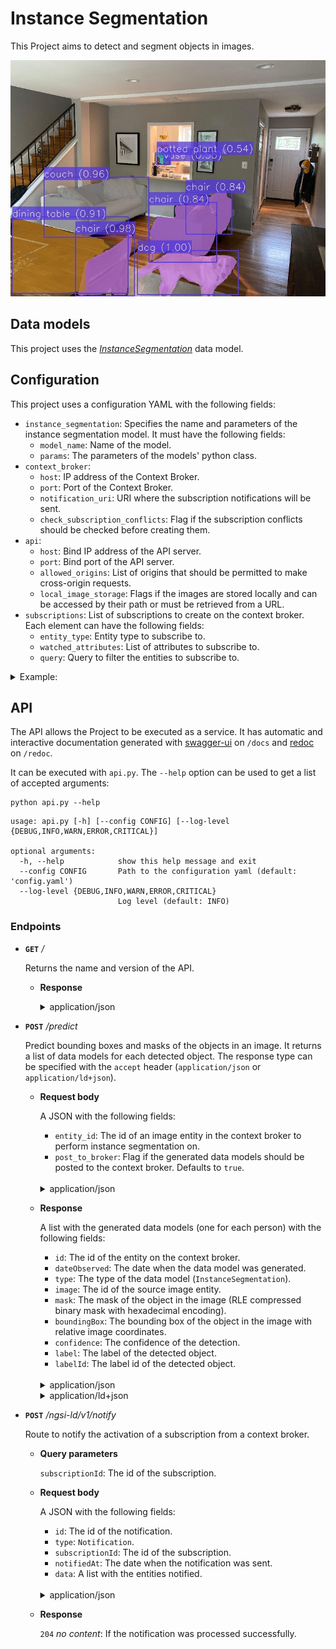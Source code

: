 # Instance Segmentation

This Project aims to detect and segment objects in images.

![instance segmentation](../../../docs/res/instance_segmentation.jpg)

## Data models

This project uses the _[InstanceSegmentation](../../../docs/data-models.md)_ data model.

## Configuration

This project uses a configuration YAML with the following fields:

- ``instance_segmentation``: Specifies the name and parameters of the instance segmentation model. It must have the following fields:
  - ``model_name``: Name of the model.
  - ``params``: The parameters of the models' python class.
- ``context_broker``:
    - ``host``: IP address of the Context Broker.
    - ``port``: Port of the Context Broker.
    - ``notification_uri``: URI where the subscription notifications will be sent.
    - ``check_subscription_conflicts``: Flag if the subscription conflicts should be checked before creating them.
- ``api``:
    - ``host``: Bind IP address of the API server.
    - ``port``: Bind port of the API server.
    - ``allowed_origins``: List of origins that should be permitted to make cross-origin requests.
    - ``local_image_storage``: Flags if the images are stored locally and can be accessed by their path or must be retrieved from a URL.
- ``subscriptions``: List of subscriptions to create on the context broker. Each element can have the following fields:
    - ``entity_type``: Entity type to subscribe to.
    - ``watched_attributes``: List of attributes to subscribe to.
    - ``query``: Query to filter the entities to subscribe to.

<details>
<summary>Example:</summary>

```
instance_segmentation:
  model_name: detectron2
  params:
    model_config: ../../../data/models/detectron2/COCO-InstanceSegmentation/mask_rcnn_R_50_FPN_3x/mask_rcnn_R_50_FPN_3x.yaml
    model_weights: ../../../data/models/detectron2/COCO-InstanceSegmentation/mask_rcnn_R_50_FPN_3x/model_final_f10217.pkl
    confidence_threshold: 0.5
    use_cuda: True

context_broker:
  host: 192.168.0.100
  port: 1026
  notification_uri: http://192.168.0.100:8080/ngsi-ld/v1/notify
  check_subscription_conflicts: True

api:
  host: 0.0.0.0
  port: 8080
  allowed_origins: []
  local_image_storage: True

subscriptions:
  - entity_type: Image
    watched_attributes: ["purpose"]
    query: "purpose==%22InstanceSegmentation%22"
```

</details>


## API

The API allows the Project to be executed as a service. It has automatic and interactive documentation generated with [swagger-ui](https://github.com/swagger-api/swagger-ui) on ``/docs`` and [redoc](https://github.com/Redocly/redoc) on ``/redoc``.

It can be executed with ``api.py``. The ``--help`` option can be used to get a list of accepted arguments:
```
python api.py --help
```
```
usage: api.py [-h] [--config CONFIG] [--log-level {DEBUG,INFO,WARN,ERROR,CRITICAL}]

optional arguments:
  -h, --help            show this help message and exit
  --config CONFIG       Path to the configuration yaml (default: 'config.yaml')
  --log-level {DEBUG,INFO,WARN,ERROR,CRITICAL}
                        Log level (default: INFO)
```

### Endpoints

- **``GET``** _/_

    Returns the name and version of the API.

    - **Response**

      <details>
      <summary>application/json</summary>

      ```
      {
        "title": "Instance Segmentation API",
        "version": "0.2.0"
      }
      ```

    </details>

- **``POST``** _/predict_

    Predict bounding boxes and masks of the objects in an image. It returns a list of data models for each detected object. The response type can be specified with the ``accept`` header (``application/json`` or ``application/ld+json``).

    - **Request body**

      A JSON with the following fields:

      - ``entity_id``: The id of an image entity in the context broker to perform instance segmentation on.
      - ``post_to_broker``: Flag if the generated data models should be posted to the context broker. Defaults to ``true``.
    
      </br>
      <details>
      <summary>application/json</summary>

      ```
      {
        "entity_id": "string",
        "post_to_broker": true
      }
      ```

    </details>

    - **Response**
    
      A list with the generated data models (one for each person) with the following fields:

      - ``id``: The id of the entity on the context broker.
      - ``dateObserved``: The date when the data model was generated.
      - ``type``: The type of the data model (``InstanceSegmentation``).
      - ``image``: The id of the source image entity.
      - ``mask``: The mask of the object in the image (RLE compressed binary mask with hexadecimal encoding).
      - ``boundingBox``: The bounding box of the object in the image with relative image coordinates.
      - ``confidence``: The confidence of the detection.
      - ``label``: The label of the detected object.
      - ``labelId``: The label id of the detected object.

      </br>
      <details>
      <summary>application/json</summary>

      ```
      [
        {
          "id": "urn:ngsi-ld:InstanceSegmentation:wJm91OsuEe2QfbPVle6bQw",
          "dateObserved": "2023-05-05T10:22:34.964605",
          "type": "InstanceSegmentation",
          "image": "urn:ngsi-ld:Image:0Brlst7Mb2GuqiUQfFzBU409Xu9Y-LbdNkSAQG9xONk",
          "mask": {
            "size": [
              3024,
              4032
            ],
            "counts": "605b5065353d6c6d323a403e49374b354b344c344e324e324e324e324f314f324e314f314f314f3130304f314f31303030304f3130303030303030304f31303030314f3030303030303030303030303030303030303030303030303030303030303030303030303030303030303030314f30303030303030303030303030314f314f324d354c334d354b354a61305e4f6130594f5c6c666835"
          },
          "boundingBox": {
            "xmin": 0.4862205263168093,
            "ymin": 0.4151156390154803,
            "xmax": 0.5035785190642826,
            "ymax": 0.44116150386749753
          },
          "label": "vase",
          "labelId": 75,
          "confidence": 0.5476813316345215
        }
      ]
      ```
      </details>
    
      <details>
      <summary>application/ld+json</summary>

      ```
      [
        {
          "id": "urn:ngsi-ld:InstanceSegmentation:AW8wlusvEe2pN7PVle6bQw",
          "type": "InstanceSegmentation",
          "@context": [
            "https://uri.etsi.org/ngsi-ld/v1/ngsi-ld-core-context.jsonld"
          ],
          "dateObserved": {
            "type": "Property",
            "value": {
              "@type": "DateTime",
              "@value": "2023-05-05T10:24:23Z"
            }
          },
          "image": {
            "type": "Relationship",
            "object": "urn:ngsi-ld:Image:0Brlst7Mb2GuqiUQfFzBU409Xu9Y-LbdNkSAQG9xONk"
          },
          "mask": {
            "type": "Property",
            "value": {
              "size": [
                3024,
                4032
              ],
              "counts": "605b5065353d6c6d323a403e49374b354b344c344e324e324e324e324f314f324e314f314f314f3130304f314f31303030304f3130303030303030304f31303030314f3030303030303030303030303030303030303030303030303030303030303030303030303030303030303030314f30303030303030303030303030314f314f324d354c334d354b354a61305e4f6130594f5c6c666835"
            }
          },
          "boundingBox": {
            "type": "Property",
            "value": {
              "xmin": 0.4862205263168093,
              "ymin": 0.4151156390154803,
              "xmax": 0.5035785190642826,
              "ymax": 0.44116150386749753
            }
          },
          "label": {
            "type": "Property",
            "value": "vase"
          },
          "labelId": {
            "type": "Property",
            "value": 75
          },
          "confidence": {
            "type": "Property",
            "value": 0.5476813316345215
          },
          "dateModified": {
            "type": "Property",
            "value": {
              "@type": "DateTime",
              "@value": "2023-05-05T10:24:23Z"
            }
          },
          "dateCreated": {
            "type": "Property",
            "value": {
              "@type": "DateTime",
              "@value": "2023-05-05T10:24:23Z"
            }
          }
        }
      ]
      ```
      </details>

- **``POST``** _/ngsi-ld/v1/notify_
  
  Route to notify the activation of a subscription from a context broker.

  - **Query parameters**
    
    ``subscriptionId``: The id of the subscription.

  - **Request body**

      A JSON with the following fields:

      - ``id``: The id of the notification.
      - ``type``: ``Notification``.
      - ``subscriptionId``: The id of the subscription.
      - ``notifiedAt``: The date when the notification was sent.
      - ``data``: A list with the entities notified.
    
      </br>
      <details>
      <summary>application/json</summary>

      ```
      {
        "id": "string",
        "type": "Notification",
        "subscriptionId": "string",
        "notifiedAt": "string",
        "data": []
      }
      ```

    </details>

  - **Response**

    ``204`` _no content_: If the notification was processed successfully.